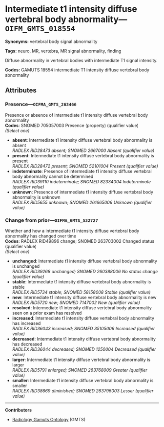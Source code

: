# Intermediate t1 intensity diffuse vertebral body abnormality—`OIFM_GMTS_018554`

**Synonyms:** vertebral body signal abnormality

**Tags:** neuro, MR, vertebra, MR signal abnormality, finding

Diffuse abnormality in vertebral bodies with intermediate T1 signal intensity.

**Codes:** GAMUTS 18554 intermediate T1 intensity diffuse vertebral body abnormality

## Attributes

### Presence—`OIFMA_GMTS_263466`

Presence or absence of intermediate t1 intensity diffuse vertebral body abnormality  
**Codes**: SNOMED 705057003 Presence (property) (qualifier value)  
*(Select one)*

- **absent**: Intermediate t1 intensity diffuse vertebral body abnormality is absent  
_RADLEX RID28473 absent; SNOMED 2667000 Absent (qualifier value)_
- **present**: Intermediate t1 intensity diffuse vertebral body abnormality is present  
_RADLEX RID28472 present; SNOMED 52101004 Present (qualifier value)_
- **indeterminate**: Presence of intermediate t1 intensity diffuse vertebral body abnormality cannot be determined  
_RADLEX RID39110 indeterminate; SNOMED 82334004 Indeterminate (qualifier value)_
- **unknown**: Presence of intermediate t1 intensity diffuse vertebral body abnormality is unknown  
_RADLEX RID5655 unknown; SNOMED 261665006 Unknown (qualifier value)_

### Change from prior—`OIFMA_GMTS_532727`

Whether and how a intermediate t1 intensity diffuse vertebral body abnormality has changed over time  
**Codes**: RADLEX RID49896 change; SNOMED 263703002 Changed status (qualifier value)  
*(Select one)*

- **unchanged**: Intermediate t1 intensity diffuse vertebral body abnormality is unchanged  
_RADLEX RID39268 unchanged; SNOMED 260388006 No status change (qualifier value)_
- **stable**: Intermediate t1 intensity diffuse vertebral body abnormality is stable  
_RADLEX RID5734 stable; SNOMED 58158008 Stable (qualifier value)_
- **new**: Intermediate t1 intensity diffuse vertebral body abnormality is new  
_RADLEX RID5720 new; SNOMED 7147002 New (qualifier value)_
- **resolved**: Intermediate t1 intensity diffuse vertebral body abnormality seen on a prior exam has resolved  
- **increased**: Intermediate t1 intensity diffuse vertebral body abnormality has increased  
_RADLEX RID36043 increased; SNOMED 35105006 Increased (qualifier value)_
- **decreased**: Intermediate t1 intensity diffuse vertebral body abnormality has decreased  
_RADLEX RID36044 decreased; SNOMED 1250004 Decreased (qualifier value)_
- **larger**: Intermediate t1 intensity diffuse vertebral body abnormality is larger  
_RADLEX RID5791 enlarged; SNOMED 263768009 Greater (qualifier value)_
- **smaller**: Intermediate t1 intensity diffuse vertebral body abnormality is smaller  
_RADLEX RID38669 diminished; SNOMED 263796003 Lesser (qualifier value)_

---

**Contributors**

- [Radiology Gamuts Ontology](https://gamuts.net/) (GMTS)